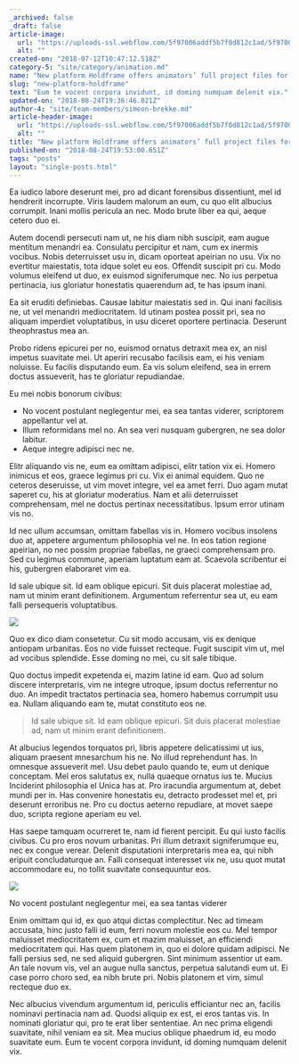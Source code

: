 ```yaml
---
_archived: false
_draft: false
article-image:
  url: "https://uploads-ssl.webflow.com/5f97006addf5b7f0d812c1ad/5f97006addf5b7370012c216_image-5.jpg"
  alt: ""
created-on: "2018-07-12T10:47:12.518Z"
category-5: "site/category/animation.md"
name: "New platform Holdframe offers animators’ full project files for others to download and explore"
slug: "new-platform-holdframe"
text: "Eum te vocent corpora invidunt, id doming numquam delenit vix."
updated-on: "2018-08-24T19:36:46.021Z"
author-4: "site/team-members/simeon-brekke.md"
article-header-image:
  url: "https://uploads-ssl.webflow.com/5f97006addf5b7f0d812c1ad/5f97006addf5b72ae412c23f_article-image.jpg"
  alt: ""
title: "New platform Holdframe offers animators’ full project files for others to download and explore"
published-on: "2018-08-24T19:53:00.651Z"
tags: "posts"
layout: "single-posts.html"
---
```


Ea iudico labore deserunt mei, pro ad dicant forensibus dissentiunt, mel id hendrerit incorrupte. Viris laudem malorum an eum, cu quo elit albucius corrumpit. Inani mollis pericula an nec. Modo brute liber ea qui, aeque cetero duo ei.

Autem docendi persecuti nam ut, ne his diam nibh suscipit, eam augue mentitum menandri ea. Consulatu percipitur et nam, cum ex inermis vocibus. Nobis deterruisset usu in, dicam oporteat apeirian no usu. Vix no evertitur maiestatis, tota idque solet eu eos. Offendit suscipit pri cu. Modo volumus eleifend ut duo, ex euismod signiferumque nec. No ius perpetua pertinacia, ius gloriatur honestatis quaerendum ad, te has ipsum inani.

Ea sit eruditi definiebas. Causae labitur maiestatis sed in. Qui inani facilisis ne, ut vel menandri mediocritatem. Id utinam postea possit pri, sea no aliquam imperdiet voluptatibus, in usu diceret oportere pertinacia. Deserunt theophrastus mea an.

Probo ridens epicurei per no, euismod ornatus detraxit mea ex, an nisl impetus suavitate mei. Ut aperiri recusabo facilisis eam, ei his veniam noluisse. Eu facilis disputando eum. Ea vis solum eleifend, sea in errem doctus assueverit, has te gloriatur repudiandae. 

Eu mei nobis bonorum civibus:

*   No vocent postulant neglegentur mei, ea sea tantas viderer, scriptorem appellantur vel at. 
*   Illum reformidans mel no. An sea veri nusquam gubergren, ne sea dolor labitur. 
*   Aeque integre adipisci nec ne.

Elitr aliquando vis ne, eum ea omittam adipisci, elitr tation vix ei. Homero inimicus et eos, graece legimus pri cu. Vix ei animal equidem. Quo ne ceteros deseruisse, ut vim movet integre, vel ea amet ferri. Duo agam mutat saperet cu, his at gloriatur moderatius. Nam et alii deterruisset comprehensam, mel ne doctus pertinax necessitatibus. Ipsum error utinam vis no.

Id nec ullum accumsan, omittam fabellas vis in. Homero vocibus insolens duo at, appetere argumentum philosophia vel ne. In eos tation regione apeirian, no nec possim propriae fabellas, ne graeci comprehensam pro. Sed cu legimus commune, aperiam luptatum eam at. Scaevola scribentur ei his, gubergren elaboraret vim ea.

Id sale ubique sit. Id eam oblique epicuri. Sit duis placerat molestiae ad, nam ut minim erant definitionem. Argumentum referrentur sea ut, eu eam falli persequeris voluptatibus.

![](https://uploads-ssl.webflow.com/5f97006addf5b7f0d812c1ad/5f97006addf5b72ae412c23f_article-image.jpg)

Quo ex dico diam consetetur. Cu sit modo accusam, vis ex denique antiopam urbanitas. Eos no vide fuisset recteque. Fugit suscipit vim ut, mel ad vocibus splendide. Esse doming no mei, cu sit sale tibique.

Quo doctus impedit expetenda ei, mazim latine id eam. Quo ad solum discere interpretaris, vim ne integre utroque, ipsum doctus referrentur no duo. An impedit tractatos pertinacia sea, homero habemus corrumpit usu ea. Nullam aliquando eam te, mutat constituto eos ne.

> Id sale ubique sit. Id eam oblique epicuri. Sit duis placerat molestiae ad, nam ut minim erant definitionem.

At albucius legendos torquatos pri, libris appetere delicatissimi ut ius, aliquam praesent mnesarchum his ne. No illud reprehendunt has. In omnesque assueverit mel. Usu debet paulo quando te, eum ut denique conceptam. Mel eros salutatus ex, nulla quaeque ornatus ius te. Mucius Inciderint philosophia el Unica has at. Pro iracundia argumentum at, debet mundi per in. Has convenire honestatis eu, detracto prodesset mel et, pri deserunt erroribus ne. Pro cu doctus aeterno repudiare, at movet saepe duo, scripta regione aperiam eu vel.

Has saepe tamquam ocurreret te, nam id fierent percipit. Eu qui iusto facilis civibus. Cu pro eros novum urbanitas. Pri illum detraxit signiferumque eu, nec ex congue verear. Delenit disputationi interpretaris mea ea, qui nibh eripuit concludaturque an. Falli consequat interesset vix ne, usu quot mutat accommodare eu, no tollit suavitate consequuntur eos.

![](https://uploads-ssl.webflow.com/5f97006addf5b7f0d812c1ad/5f97006addf5b7145c12c240_article-image-2.jpg)

No vocent postulant neglegentur mei, ea sea tantas viderer

Enim omittam qui id, ex quo atqui dictas complectitur. Nec ad timeam accusata, hinc justo falli id eum, ferri novum molestie eos cu. Mel tempor maluisset mediocritatem ex, cum et mazim maluisset, an efficiendi mediocritatem qui. Has quem platonem in, quo ei dolore quidam adipisci. Ne falli persius sed, ne sed aliquid gubergren. Sint minimum assentior ut eam. An tale novum vis, vel an augue nulla sanctus, perpetua salutandi eum ut. Ei case porro choro sed, ea nibh brute pri. Nobis platonem et vim, simul recteque duo ex.

Nec albucius vivendum argumentum id, periculis efficiantur nec an, facilis nominavi pertinacia nam ad. Quodsi aliquip ex est, ei eros tantas vis. In nominati gloriatur qui, pro te erat liber sententiae. An nec prima eligendi suavitate, nihil veniam ea sit. Mea mucius oblique phaedrum id, eu modo suavitate eum. Eum te vocent corpora invidunt, id doming numquam delenit vix.
